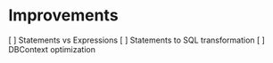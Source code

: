 # Improvements

[ ] Statements vs Expressions
[ ] Statements to SQL transformation
[ ] DBContext optimization
